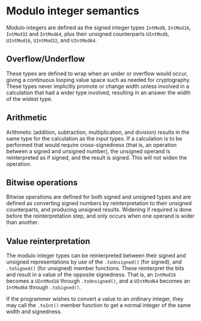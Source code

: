 # Modulo integer semantics

Modulo integers are defined as the signed integer types `IntMod8`, `IntMod16`, `IntMod32` and `IntMod64`, plus their
unsigned counterparts `UIntMod8`, `UIntMod16`, `UIntMod32`, and `UIntMod64`.

## Overflow/Underflow

These types are defined to wrap when an under or overflow would occur, giving a continuous looping value space such
as needed for cryptography. These types never implicitly promote or change width unless involved in a calculation
that had a wider type involved, resulting in an answer the width of the widest type.

## Arithmetic

Arithmetic (addition, subtraction, multiplication, and division) results in the same type for the calculation as
the input types. If a calculation is to be performed that would require cross-signedness (that is, an operation
between a signed and unsigned number), the unsigned operand is reinterpreted as if signed, and the result is signed.
This will not widen the operation.

## Bitwise operations

Bitwise operations are defined for both signed and unsigned types and are defined as converting signed numbers
by reinterpretation to their unsigned counterparts, and producing unsigned results. Widening if required is done
before the reinterpretation step, and only occurs when one operand is wider than another.

## Value reinterpretation

The modulo integer types can be reinterpreted between their signed and unsigned representations by use of the
`.toUnsigned()` (for signed), and `.toSigned()` (for unsigned) member functions. These reinterpret the bits and
result in a value of the opposite signedness. That is, an `IntMod16` becomes a `UIntMod16` through `.toUnsigned()`,
and a `UIntMod64` becomes an `IntMod64` through `.toSigned()`.

If the programmer wishes to convert a value to an ordinary integer, they may call the `.toInt()` member function to
get a normal integer of the same width and signedness.
